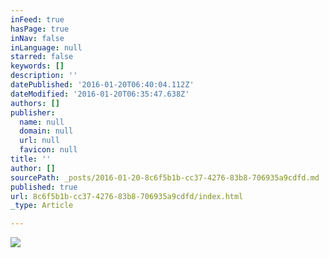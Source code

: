 ```yaml
---
inFeed: true
hasPage: true
inNav: false
inLanguage: null
starred: false
keywords: []
description: ''
datePublished: '2016-01-20T06:40:04.112Z'
dateModified: '2016-01-20T06:35:47.638Z'
authors: []
publisher:
  name: null
  domain: null
  url: null
  favicon: null
title: ''
author: []
sourcePath: _posts/2016-01-20-8c6f5b1b-cc37-4276-83b8-706935a9cdfd.md
published: true
url: 8c6f5b1b-cc37-4276-83b8-706935a9cdfd/index.html
_type: Article

---
```

![](https://the-grid-user-content.s3-us-west-2.amazonaws.com/b9803b4b-9fbb-4911-97b8-8253281742e0.jpg)